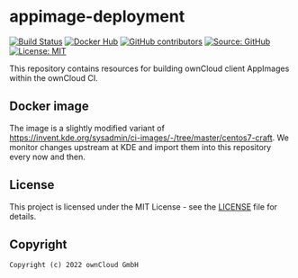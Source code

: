 # appimage-deployment

[![Build Status](https://img.shields.io/drone/build/owncloud-ci/appimage-deployment?logo=drone&server=https%3A%2F%2Fdrone.owncloud.com)](https://drone.owncloud.com/owncloud-ci/appimage-deployment)
[![Docker Hub](https://img.shields.io/docker/v/owncloudci/appimage-deployment?logo=docker&label=dockerhub&sort=semver&logoColor=white)](https://hub.docker.com/r/owncloudci/appimage-deployment)
[![GitHub contributors](https://img.shields.io/github/contributors/owncloud-ci/appimage-deployment)](https://github.com/owncloud-ci/appimage-deployment/graphs/contributors)
[![Source: GitHub](https://img.shields.io/badge/source-github-blue.svg?logo=github&logoColor=white)](https://github.com/owncloud-ci/appimage-deployment)
[![License: MIT](https://img.shields.io/github/license/owncloud-ci/appimage-deployment)](https://github.com/owncloud-ci/appimage-deployment/blob/master/LICENSE)

This repository contains resources for building ownCloud client AppImages within the ownCloud CI.

## Docker image

The image is a slightly modified variant of https://invent.kde.org/sysadmin/ci-images/-/tree/master/centos7-craft. We monitor changes upstream at KDE and import them into this repository every now and then.

## License

This project is licensed under the MIT License - see the [LICENSE](https://github.com/owncloud-ci/appimage-deployment/blob/master/LICENSE) file for details.

## Copyright

```Text
Copyright (c) 2022 ownCloud GmbH
```
